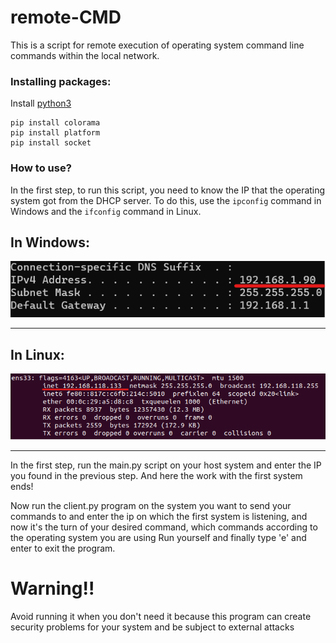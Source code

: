 # remote-CMD

This is a script for remote execution of operating system command line commands within the local network.

### Installing packages:
Install [python3](https://www.python.org/downloads/)
```
pip install colorama
pip install platform
pip install socket
```

### How to use?

In the first step, to run this script, you need to know the IP that the operating system got from the DHCP server. To do this, use the `ipconfig` command in Windows and the `ifconfig` command in Linux.
<br>
<h2>In Windows:</h2>
  <a href="https://github.com/Arvinrjb/remote-CMD"><img src="imgs/img1.png" alt="remote-CMD"></a>
<hr>
<h2>In Linux:</h2>
  <a href="https://github.com/Arvinrjb/remote-CMD"><img src="imgs/img2.png" alt="remote-CMD"></a>
<hr>

In the first step, run the main.py script on your host system and enter the IP you found in the previous step.
And here the work with the first system ends!

Now run the client.py program on the system you want to send your commands to and enter the ip on which the first system is listening, and now it's the turn of your desired command, which commands according to the operating system you are using Run yourself and finally type 'e' and enter to exit the program.


# Warning!!

Avoid running it when you don't need it because this program can create security problems for your system and be subject to external attacks
